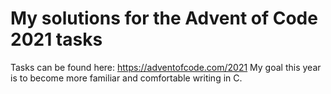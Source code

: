 # My solutions for the Advent of Code 2021 tasks
Tasks can be found here: https://adventofcode.com/2021
My goal this year is to become more familiar and comfortable writing in C.
